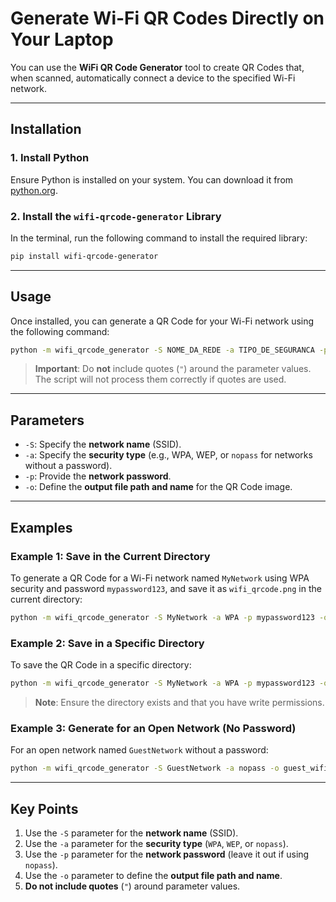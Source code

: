 # Generate Wi-Fi QR Codes Directly on Your Laptop

You can use the **WiFi QR Code Generator** tool to create QR Codes that, when scanned, automatically connect a device to the specified Wi-Fi network.

---

## Installation

### 1. Install Python
Ensure Python is installed on your system. You can download it from [python.org](https://www.python.org/).

### 2. Install the `wifi-qrcode-generator` Library
In the terminal, run the following command to install the required library:

```bash
pip install wifi-qrcode-generator
```

---

## Usage

Once installed, you can generate a QR Code for your Wi-Fi network using the following command:

```bash
python -m wifi_qrcode_generator -S NOME_DA_REDE -a TIPO_DE_SEGURANCA -p SENHA_DA_REDE -o CAMINHO_DO_ARQUIVO
```

> **Important**: Do **not** include quotes (`"`) around the parameter values. The script will not process them correctly if quotes are used.

---

## Parameters

- `-S`: Specify the **network name** (SSID).
- `-a`: Specify the **security type** (e.g., WPA, WEP, or `nopass` for networks without a password).
- `-p`: Provide the **network password**.
- `-o`: Define the **output file path and name** for the QR Code image.

---

## Examples

### Example 1: Save in the Current Directory

To generate a QR Code for a Wi-Fi network named `MyNetwork` using WPA security and password `mypassword123`, and save it as `wifi_qrcode.png` in the current directory:

```bash
python -m wifi_qrcode_generator -S MyNetwork -a WPA -p mypassword123 -o wifi_qrcode.png
```

### Example 2: Save in a Specific Directory

To save the QR Code in a specific directory:

```bash
python -m wifi_qrcode_generator -S MyNetwork -a WPA -p mypassword123 -o /path/to/directory/qrcode_wifi.png
```

> **Note**: Ensure the directory exists and that you have write permissions.

### Example 3: Generate for an Open Network (No Password)

For an open network named `GuestNetwork` without a password:

```bash
python -m wifi_qrcode_generator -S GuestNetwork -a nopass -o guest_wifi_qrcode.png
```

---

## Key Points

1. Use the `-S` parameter for the **network name** (SSID).
2. Use the `-a` parameter for the **security type** (`WPA`, `WEP`, or `nopass`).
3. Use the `-p` parameter for the **network password** (leave it out if using `nopass`).
4. Use the `-o` parameter to define the **output file path and name**.
5. **Do not include quotes** (`"`) around parameter values.
